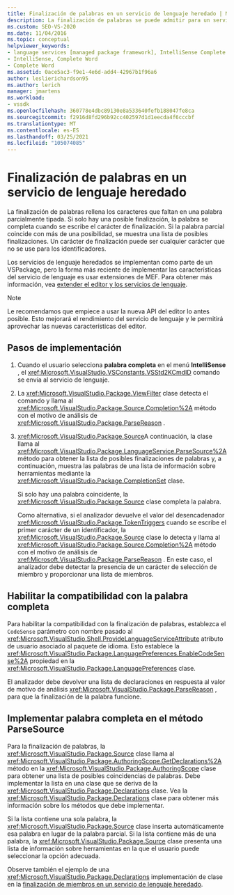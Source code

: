 ```yaml
---
title: Finalización de palabras en un servicio de lenguaje heredado | Microsoft Docs
description: La finalización de palabras se puede admitir para un servicio de lenguaje heredado en el SDK de Visual Studio. Obtenga información sobre cómo se implementan los servicios de lenguaje heredados en un VSPackage.
ms.custom: SEO-VS-2020
ms.date: 11/04/2016
ms.topic: conceptual
helpviewer_keywords:
- language services [managed package framework], IntelliSense Complete Word
- IntelliSense, Complete Word
- Complete Word
ms.assetid: 0ace5ac3-f9e1-4e6d-add4-42967b1f96a6
author: leslierichardson95
ms.author: lerich
manager: jmartens
ms.workload:
- vssdk
ms.openlocfilehash: 360778e4dbc89130e8a533640fefb188047fe8ca
ms.sourcegitcommit: f2916d8fd296b92cc402597d1d1eecda4f6cccbf
ms.translationtype: MT
ms.contentlocale: es-ES
ms.lasthandoff: 03/25/2021
ms.locfileid: "105074085"
---
```

# <a name="word-completion-in-a-legacy-language-service"></a>Finalización de palabras en un servicio de lenguaje heredado
La finalización de palabras rellena los caracteres que faltan en una palabra parcialmente tipada. Si solo hay una posible finalización, la palabra se completa cuando se escribe el carácter de finalización. Si la palabra parcial coincide con más de una posibilidad, se muestra una lista de posibles finalizaciones. Un carácter de finalización puede ser cualquier carácter que no se use para los identificadores.

 Los servicios de lenguaje heredados se implementan como parte de un VSPackage, pero la forma más reciente de implementar las características del servicio de lenguaje es usar extensiones de MEF. Para obtener más información, vea [extender el editor y los servicios de lenguaje](../../extensibility/extending-the-editor-and-language-services.md).

> [!NOTE]
> Le recomendamos que empiece a usar la nueva API del editor lo antes posible. Esto mejorará el rendimiento del servicio de lenguaje y le permitirá aprovechar las nuevas características del editor.

## <a name="implementation-steps"></a>Pasos de implementación

1. Cuando el usuario selecciona **palabra completa** en el menú **IntelliSense** , el <xref:Microsoft.VisualStudio.VSConstants.VSStd2KCmdID> comando se envía al servicio de lenguaje.

2. La <xref:Microsoft.VisualStudio.Package.ViewFilter> clase detecta el comando y llama al <xref:Microsoft.VisualStudio.Package.Source.Completion%2A> método con el motivo de análisis de <xref:Microsoft.VisualStudio.Package.ParseReason> .

3. <xref:Microsoft.VisualStudio.Package.Source>A continuación, la clase llama al <xref:Microsoft.VisualStudio.Package.LanguageService.ParseSource%2A> método para obtener la lista de posibles finalizaciones de palabras y, a continuación, muestra las palabras de una lista de información sobre herramientas mediante la <xref:Microsoft.VisualStudio.Package.CompletionSet> clase.

    Si solo hay una palabra coincidente, la <xref:Microsoft.VisualStudio.Package.Source> clase completa la palabra.

   Como alternativa, si el analizador devuelve el valor del desencadenador <xref:Microsoft.VisualStudio.Package.TokenTriggers> cuando se escribe el primer carácter de un identificador, la <xref:Microsoft.VisualStudio.Package.Source> clase lo detecta y llama al <xref:Microsoft.VisualStudio.Package.Source.Completion%2A> método con el motivo de análisis de <xref:Microsoft.VisualStudio.Package.ParseReason> . En este caso, el analizador debe detectar la presencia de un carácter de selección de miembro y proporcionar una lista de miembros.

## <a name="enabling-support-for-the-complete-word"></a>Habilitar la compatibilidad con la palabra completa
 Para habilitar la compatibilidad con la finalización de palabras, establezca el `CodeSense` parámetro con nombre pasado al <xref:Microsoft.VisualStudio.Shell.ProvideLanguageServiceAttribute> atributo de usuario asociado al paquete de idioma. Esto establece la <xref:Microsoft.VisualStudio.Package.LanguagePreferences.EnableCodeSense%2A> propiedad en la <xref:Microsoft.VisualStudio.Package.LanguagePreferences> clase.

 El analizador debe devolver una lista de declaraciones en respuesta al valor de motivo de análisis <xref:Microsoft.VisualStudio.Package.ParseReason> , para que la finalización de la palabra funcione.

## <a name="implementing-complete-word-in-the-parsesource-method"></a>Implementar palabra completa en el método ParseSource
 Para la finalización de palabras, la <xref:Microsoft.VisualStudio.Package.Source> clase llama al <xref:Microsoft.VisualStudio.Package.AuthoringScope.GetDeclarations%2A> método en la <xref:Microsoft.VisualStudio.Package.AuthoringScope> clase para obtener una lista de posibles coincidencias de palabras. Debe implementar la lista en una clase que se deriva de la <xref:Microsoft.VisualStudio.Package.Declarations> clase. Vea la <xref:Microsoft.VisualStudio.Package.Declarations> clase para obtener más información sobre los métodos que debe implementar.

 Si la lista contiene una sola palabra, la <xref:Microsoft.VisualStudio.Package.Source> clase inserta automáticamente esa palabra en lugar de la palabra parcial. Si la lista contiene más de una palabra, la <xref:Microsoft.VisualStudio.Package.Source> clase presenta una lista de información sobre herramientas en la que el usuario puede seleccionar la opción adecuada.

 Observe también el ejemplo de una <xref:Microsoft.VisualStudio.Package.Declarations> implementación de clase en la [finalización de miembros en un servicio de lenguaje heredado](../../extensibility/internals/member-completion-in-a-legacy-language-service.md).
